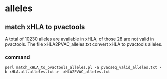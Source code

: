 
# alleles

## match xHLA to pvactools

A total of 10230 alleles are available in xHLA, of those 28 are not valid in pvactools.
The file xHLA2PVAC_alleles.txt convert xHLA to pvactools alleles. 

### command
```
perl match_xHLA_to_pvactools_alleles.pl -a pvacseq_valid_alleles.txt -b xHLA.all.alleles.txt >  xHLA2PVAC_alleles.txt
```
